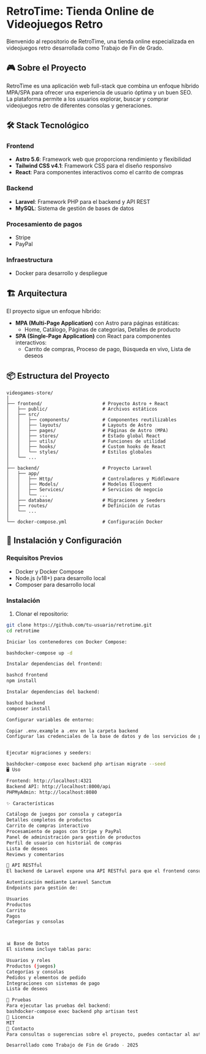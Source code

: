 # RetroTime: Tienda Online de Videojuegos Retro

Bienvenido al repositorio de RetroTime, una tienda online especializada en videojuegos retro desarrollada como Trabajo de Fin de Grado.

## 🎮 Sobre el Proyecto

RetroTime es una aplicación web full-stack que combina un enfoque híbrido MPA/SPA para ofrecer una experiencia de usuario óptima y un buen SEO. La plataforma permite a los usuarios explorar, buscar y comprar videojuegos retro de diferentes consolas y generaciones.

## 🛠️ Stack Tecnológico

### Frontend
- **Astro 5.6**: Framework web que proporciona rendimiento y flexibilidad
- **Tailwind CSS v4.1**: Framework CSS para el diseño responsivo
- **React**: Para componentes interactivos como el carrito de compras

### Backend
- **Laravel**: Framework PHP para el backend y API REST
- **MySQL**: Sistema de gestión de bases de datos

### Procesamiento de pagos
- Stripe
- PayPal

### Infraestructura
- Docker para desarrollo y despliegue

## 🏗️ Arquitectura

El proyecto sigue un enfoque híbrido:

- **MPA (Multi-Page Application)** con Astro para páginas estáticas:
  - Home, Catálogo, Páginas de categorías, Detalles de producto
- **SPA (Single-Page Application)** con React para componentes interactivos:
  - Carrito de compras, Proceso de pago, Búsqueda en vivo, Lista de deseos

## 📦 Estructura del Proyecto
```
videogames-store/
│
├── frontend/                      # Proyecto Astro + React
│   ├── public/                    # Archivos estáticos
│   ├── src/
│   │   ├── components/            # Componentes reutilizables
│   │   ├── layouts/               # Layouts de Astro
│   │   ├── pages/                 # Páginas de Astro (MPA)
│   │   ├── stores/                # Estado global React
│   │   ├── utils/                 # Funciones de utilidad
│   │   ├── hooks/                 # Custom hooks de React
│   │   └── styles/                # Estilos globales
│   └── ...
│
├── backend/                       # Proyecto Laravel
│   ├── app/
│   │   ├── Http/                  # Controladores y Middleware
│   │   ├── Models/                # Modelos Eloquent
│   │   ├── Services/              # Servicios de negocio
│   │   └── ...
│   ├── database/                  # Migraciones y Seeders
│   ├── routes/                    # Definición de rutas
│   └── ...
│
└── docker-compose.yml             # Configuración Docker
```

## 🚀 Instalación y Configuración

### Requisitos Previos
- Docker y Docker Compose
- Node.js (v18+) para desarrollo local
- Composer para desarrollo local

### Instalación

1. Clonar el repositorio:
```bash
git clone https://github.com/tu-usuario/retrotime.git
cd retrotime

Iniciar los contenedores con Docker Compose:

bashdocker-compose up -d

Instalar dependencias del frontend:

bashcd frontend
npm install

Instalar dependencias del backend:

bashcd backend
composer install

Configurar variables de entorno:

Copiar .env.example a .env en la carpeta backend
Configurar las credenciales de la base de datos y de los servicios de pago


Ejecutar migraciones y seeders:

bashdocker-compose exec backend php artisan migrate --seed
🖥️ Uso

Frontend: http://localhost:4321
Backend API: http://localhost:8000/api
PHPMyAdmin: http://localhost:8080

✨ Características

Catálogo de juegos por consola y categoría
Detalles completos de productos
Carrito de compras interactivo
Procesamiento de pagos con Stripe y PayPal
Panel de administración para gestión de productos
Perfil de usuario con historial de compras
Lista de deseos
Reviews y comentarios

🔄 API RESTful
El backend de Laravel expone una API RESTful para que el frontend consuma:

Autenticación mediante Laravel Sanctum
Endpoints para gestión de:

Usuarios
Productos
Carrito
Pagos
Categorías y consolas



📊 Base de Datos
El sistema incluye tablas para:

Usuarios y roles
Productos (juegos)
Categorías y consolas
Pedidos y elementos de pedido
Integraciones con sistemas de pago
Lista de deseos

🧪 Pruebas
Para ejecutar las pruebas del backend:
bashdocker-compose exec backend php artisan test
📝 Licencia
MIT
📧 Contacto
Para consultas o sugerencias sobre el proyecto, puedes contactar al autor a través de santi-91@alumnos.alborfp.com.

Desarrollado como Trabajo de Fin de Grado - 2025